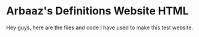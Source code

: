 # Arbaaz's Definitions Website HTML 

Hey guys, here are the files and code I have used to make this test website.
